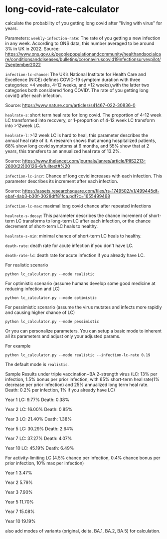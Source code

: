 # long-covid-rate-calculator

calculate the probability of you getting long covid after "living with virus" for years. 

Parameters:
``weekly-infection-rate``: The rate of you getting a new infection in any week. According to ONS data, this number averaged to be around 3% in UK in 2022. 
Source: https://www.ons.gov.uk/peoplepopulationandcommunity/healthandsocialcare/conditionsanddiseases/bulletins/coronaviruscovid19infectionsurveypilot/2september2022    

``infection-lc-chance``: The UK’s National Institute for Health Care and Excellence (NICE) defines COVID-19 symptom duration with three categories: <4 weeks, 4–12 weeks, and >12 weeks),with the latter two categories both considered ‘long COVID’. The rate of you getting long covid() after each infection. 

Source: https://www.nature.com/articles/s41467-022-30836-0

``healrate-s``: short term heal rate for long covid. The proportion of 4-12 week LC transformed into recovery, or 1-proportion of 4-12 week LC transform into >12week LC. 

``healrate-l``: >12 week LC is hard to heal, this parameter describes the annual heal rate of it. A research shows that among hospitalized patients, 68% show long covid symptoms at 6 months, and 55% show that at 2 years, this transfers to an annualized heal rate of 13.2%. 

Source: https://www.thelancet.com/journals/lanres/article/PIIS2213-2600(22)00126-6/fulltext#%20 

``infection-lc-incr``: Chance of long covid increases with each infection. This parameter describes its increment after each infection.
    
Source: https://assets.researchsquare.com/files/rs-1749502/v1/499445df-ebaf-4ab3-b30f-3028dff81fca.pdf?c=1655499468
    
``infection-lc-max``: maximal long covid chance after repeated infections

``healrate-s-decay``: This parameter describes the chance increment of short-term LC transforms to long-term LC after each infection, or the chance decrement of short-term LC heals to healthy.

``healrate-s-min``: minimal chance of short-term LC heals to healthy.

``death-rate``: death rate for acute infection if you don't have LC.

``death-rate-lc``: death rate for acute infection if you already have LC.

For realistic scenario

``python lc_calculator.py --mode realistic``

For optimistic scenario (assume humans develop some good medicine at reducing infection and LC)

``python lc_calculator.py --mode optimistic``

For pessimistic scenario (assume the virus mutates and infects more rapidly and causing higher chance of LC)

``python lc_calculator.py --mode pessimistic``

Or you can personalize parameters. You can setup a basic mode to inherent all its parameters and adjust only your adjusted params. 

For example

``python lc_calculator.py --mode realistic --infection-lc-rate 0.19``

The default mode is ``realistic``.

Sample Results under triple vaccination+BA.2-strength virus (LC: 13% per infection, 1.5% bonus per prior infection, with 65% short-term heal rate(1% decrease per prior infection) and 25% annualized long term heal rate. Death: 0.2% per infection, 1% if you already have LC)

Year 1  LC: 9.77%  Death: 0.38%

Year 2  LC: 16.00%  Death: 0.85%

Year 3  LC: 21.40%  Death: 1.38%

Year 5  LC: 30.29%  Death: 2.64%

Year 7  LC: 37.27%  Death: 4.07%

Year 10 LC: 45.19%  Death: 6.49%

For activity-limiting LC (4.5% chance per infection, 0.4% chance bonus per prior infection, 10% max per infection)

Year 1 3.47%

Year 2 5.79%

Year 3 7.90%

Year 5 11.70%

Year 7 15.08%

Year 10 19.19%

also add modes of variants (original, delta, BA.1, BA.2, BA.5) for calculation.
